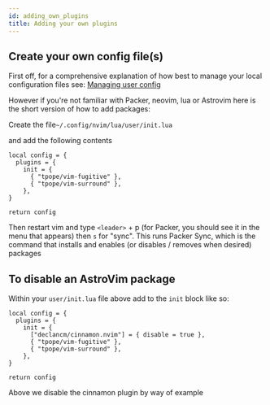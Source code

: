 ```yaml
---
id: adding_own_plugins
title: Adding your own plugins
---
```


## Create your own config file(s)
First off, for a comprehensive explanation of how best to manage your local configuration files see: [Managing user config](/Configuration/manage_user_config)

However if you're not familiar with Packer, neovim, lua or Astrovim here is the short version of how to add packages:

Create the file`~/.config/nvim/lua/user/init.lua`

and add the following contents 

```
local config = {
  plugins = {
    init = {
      { "tpope/vim-fugitive" },
      { "tpope/vim-surround" },
    },
}

return config
```

Then restart vim and type `<leader>` + p (for Packer, you should see it in the menu that appears) then `s` for "sync".
This runs Packer Sync, which is the command that installs and enables (or disables / removes when desired) packages

## To disable an AstroVim package

Within your `user/init.lua` file above add to the `init` block like so:

```
local config = {
  plugins = {
    init = {
      ["declancm/cinnamon.nvim"] = { disable = true },
      { "tpope/vim-fugitive" },
      { "tpope/vim-surround" },
    },
}

return config
```
Above we disable the cinnamon plugin by way of example
